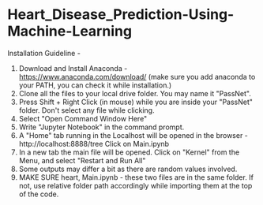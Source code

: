 # Heart_Disease_Prediction-Using-Machine-Learning

Installation Guideline -

  1. Download and Install Anaconda - https://www.anaconda.com/download/ (make sure you add anaconda to your PATH, you can check it while        installation.)
  2. Clone all the files to your local drive folder. You may name it "PassNet".
  3. Press Shift + Right Click (in mouse) while you are inside your "PassNet" folder. Don't select any file while clicking.
  4. Select "Open Command Window Here"
  5. Write "Jupyter Notebook" in the command prompt.
  6. A "Home" tab running in the Localhost will be opened in the browser - http://localhost:8888/tree
      Click on Main.ipynb
  7. In a new tab the main file will be opened. Click on "Kernel" from the Menu, and select "Restart and Run All"
  8. Some outputs may differ a bit as there are random values involved.
  9. MAKE SURE heart, Main.ipynb - these two files are in the same folder. If not, use relative folder path accordingly while importing them at the top of the code.
